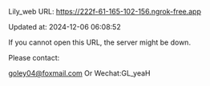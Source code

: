 Lily_web URL: https://222f-61-165-102-156.ngrok-free.app

Updated at: 2024-12-06 06:08:52

If you cannot open this URL, the server might be down.

Please contact: 

goley04@foxmail.com Or Wechat:GL_yeaH